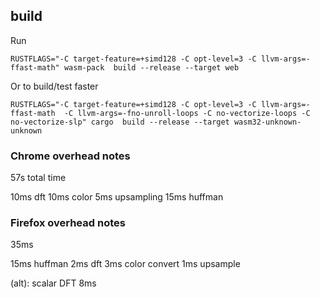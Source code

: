 
## build

Run  
```
RUSTFLAGS="-C target-feature=+simd128 -C opt-level=3 -C llvm-args=-ffast-math" wasm-pack  build --release --target web
```

Or to build/test faster
```
RUSTFLAGS="-C target-feature=+simd128 -C opt-level=3 -C llvm-args=-ffast-math  -C llvm-args=-fno-unroll-loops -C no-vectorize-loops -C no-vectorize-slp" cargo  build --release --target wasm32-unknown-unknown
```


### Chrome overhead notes

57s total time

10ms dft
10ms color
5ms upsampling
15ms huffman

### Firefox overhead notes

35ms

15ms huffman
2ms dft
3ms color convert
1ms upsample

(alt): scalar DFT 8ms